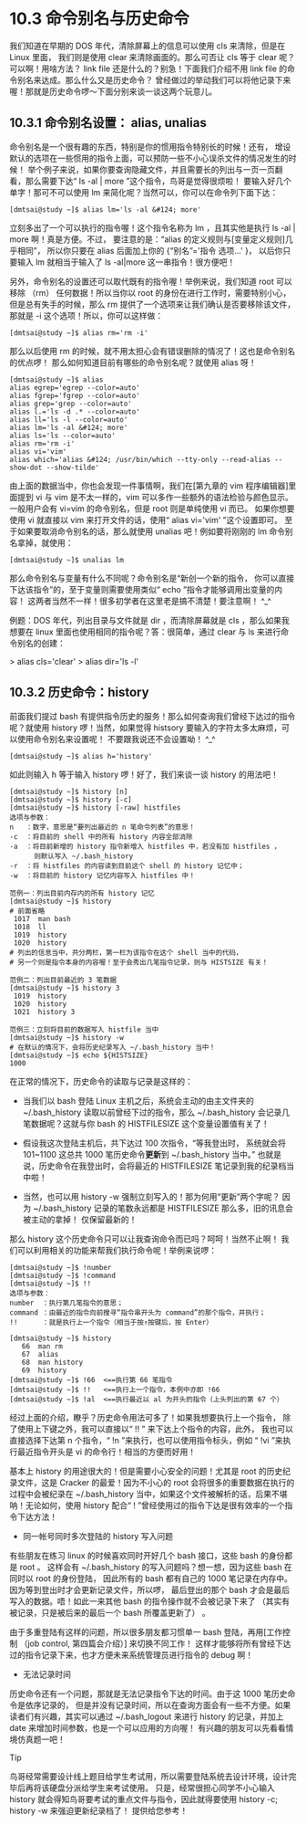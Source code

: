 # 10.3 命令别名与历史命令

我们知道在早期的 DOS 年代，清除屏幕上的信息可以使用 cls 来清除，但是在 Linux 里面， 我们则是使用 clear 来清除画面的。那么可否让 cls 等于 clear 呢？可以啊！用啥方法？ link file 还是什么的？别急！下面我们介绍不用 link file 的命令别名来达成。那么什么又是历史命令？ 曾经做过的举动我们可以将他记录下来喔！那就是历史命令啰～下面分别来谈一谈这两个玩意儿。

## 10.3.1 命令别名设置： alias, unalias

命令别名是一个很有趣的东西，特别是你的惯用指令特别长的时候！还有， 增设默认的选项在一些惯用的指令上面，可以预防一些不小心误杀文件的情况发生的时候！ 举个例子来说，如果你要查询隐藏文件，并且需要长的列出与一页一页翻看，那么需要下达“ ls -al \| more ”这个指令，鸟哥是觉得很烦啦！ 要输入好几个单字！那可不可以使用 lm 来简化呢？当然可以，你可以在命令列下面下达：

```shell
[dmtsai@study ~]$ alias lm='ls -al &#124; more'
```

立刻多出了一个可以执行的指令喔！这个指令名称为 lm ，且其实他是执行 ls -al \| more 啊！真是方便。不过， 要注意的是：“alias 的定义规则与[变量定义规则]几乎相同”， 所以你只要在 alias 后面加上你的 {“别名”='指令 选项...' }， 以后你只要输入 lm 就相当于输入了 ls -al\|more 这一串指令！很方便吧！

另外，命令别名的设置还可以取代既有的指令喔！举例来说，我们知道 root 可以移除 （rm） 任何数据！所以当你以 root 的身份在进行工作时，需要特别小心， 但是总有失手的时候，那么 rm 提供了一个选项来让我们确认是否要移除该文件，那就是 -i 这个选项！所以，你可以这样做：

```shell
[dmtsai@study ~]$ alias rm='rm -i'
```

那么以后使用 rm 的时候，就不用太担心会有错误删除的情况了！这也是命令别名的优点啰！ 那么如何知道目前有哪些的命令别名呢？就使用 alias 呀！

```shell
[dmtsai@study ~]$ alias
alias egrep='egrep --color=auto'
alias fgrep='fgrep --color=auto'
alias grep='grep --color=auto'
alias l.='ls -d .* --color=auto'
alias ll='ls -l --color=auto'
alias lm='ls -al &#124; more'
alias ls='ls --color=auto'
alias rm='rm -i'
alias vi='vim'
alias which='alias &#124; /usr/bin/which --tty-only --read-alias --show-dot --show-tilde'
```

由上面的数据当中，你也会发现一件事情啊，我们在[第九章的 vim 程序编辑器]里面提到 vi 与 vim 是不太一样的，vim 可以多作一些额外的语法检验与颜色显示。一般用户会有 vi=vim 的命令别名，但是 root 则是单纯使用 vi 而已。 如果你想要使用 vi 就直接以 vim 来打开文件的话，使用“ alias vi='vim' ”这个设置即可。 至于如果要取消命令别名的话，那么就使用 unalias 吧！例如要将刚刚的 lm 命令别名拿掉，就使用：

```shell
[dmtsai@study ~]$ unalias lm
```

那么命令别名与变量有什么不同呢？命令别名是“新创一个新的指令， 你可以直接下达该指令”的，至于变量则需要使用类似“ echo ”指令才能够调用出变量的内容！ 这两者当然不一样！很多初学者在这里老是搞不清楚！要注意啊！ ^\_^

例题：DOS 年代，列出目录与文件就是 dir ，而清除屏幕就是 cls ，那么如果我想要在 linux 里面也使用相同的指令呢？答：很简单，通过 clear 与 ls 来进行命令别名的创建：

\> alias cls='clear' \> alias dir='ls -l'

## 10.3.2 历史命令：history

前面我们提过 bash 有提供指令历史的服务！那么如何查询我们曾经下达过的指令呢？就使用 history 啰！当然，如果觉得 histsory 要输入的字符太多太麻烦，可以使用命令别名来设置呢！ 不要跟我说还不会设置呦！ ^\_^

```shell
[dmtsai@study ~]$ alias h='history'
```

如此则输入 h 等于输入 history 啰！好了，我们来谈一谈 history 的用法吧！

```shell
[dmtsai@study ~]$ history [n]
[dmtsai@study ~]$ history [-c]
[dmtsai@study ~]$ history [-raw] histfiles
选项与参数：
n   ：数字，意思是“要列出最近的 n 笔命令列表”的意思！
-c  ：将目前的 shell 中的所有 history 内容全部消除
-a  ：将目前新增的 history 指令新增入 histfiles 中，若没有加 histfiles ，
      则默认写入 ~/.bash_history
-r  ：将 histfiles 的内容读到目前这个 shell 的 history 记忆中；
-w  ：将目前的 history 记忆内容写入 histfiles 中！

范例一：列出目前内存内的所有 history 记忆
[dmtsai@study ~]$ history
# 前面省略
 1017  man bash
 1018  ll
 1019  history 
 1020  history
# 列出的信息当中，共分两栏，第一栏为该指令在这个 shell 当中的代码，
# 另一个则是指令本身的内容喔！至于会秀出几笔指令记录，则与 HISTSIZE 有关！

范例二：列出目前最近的 3 笔数据
[dmtsai@study ~]$ history 3
 1019  history 
 1020  history
 1021  history 3

范例三：立刻将目前的数据写入 histfile 当中
[dmtsai@study ~]$ history -w
# 在默认的情况下，会将历史纪录写入 ~/.bash_history 当中！
[dmtsai@study ~]$ echo ${HISTSIZE}
1000
```

在正常的情况下，历史命令的读取与记录是这样的：

-   当我们以 bash 登陆 Linux 主机之后，系统会主动的由主文件夹的 \~/.bash_history 读取以前曾经下过的指令，那么 \~/.bash_history 会记录几笔数据呢？这就与你 bash 的 HISTFILESIZE 这个变量设置值有关了！

-   假设我这次登陆主机后，共下达过 100 次指令，“等我登出时， 系统就会将 101\~1100 这总共 1000 笔历史命令**更新**到 \~/.bash_history 当中。” 也就是说，历史命令在我登出时，会将最近的 HISTFILESIZE 笔记录到我的纪录档当中啦！

-   当然，也可以用 history -w 强制立刻写入的！那为何用“更新”两个字呢？ 因为 \~/.bash_history 记录的笔数永远都是 HISTFILESIZE 那么多，旧的讯息会被主动的拿掉！ 仅保留最新的！

那么 history 这个历史命令只可以让我查询命令而已吗？呵呵！当然不止啊！ 我们可以利用相关的功能来帮我们执行命令呢！举例来说啰：

```shell
[dmtsai@study ~]$ !number
[dmtsai@study ~]$ !command
[dmtsai@study ~]$ !!
选项与参数：
number  ：执行第几笔指令的意思；
command ：由最近的指令向前搜寻“指令串开头为 command”的那个指令，并执行；
!!      ：就是执行上一个指令（相当于按↑按键后，按 Enter）

[dmtsai@study ~]$ history
   66  man rm
   67  alias
   68  man history
   69  history 
[dmtsai@study ~]$ !66  <==执行第 66 笔指令
[dmtsai@study ~]$ !!   <==执行上一个指令，本例中亦即 !66 
[dmtsai@study ~]$ !al  <==执行最近以 al 为开头的指令（上头列出的第 67 个）
```

经过上面的介绍，瞭乎？历史命令用法可多了！如果我想要执行上一个指令， 除了使用上下键之外，我可以直接以“ !! ” 来下达上个指令的内容，此外， 我也可以直接选择下达第 n 个指令，“ !n ”来执行，也可以使用指令标头，例如 “ !vi ”来执行最近指令开头是 vi 的命令行！相当的方便而好用！

基本上 history 的用途很大的！但是需要小心安全的问题！尤其是 root 的历史纪录文件，这是 Cracker 的最爱！因为不小心的 root 会将很多的重要数据在执行的过程中会被纪录在 \~/.bash_history 当中，如果这个文件被解析的话，后果不堪呐！无论如何，使用 history 配合“ ! ”曾经使用过的指令下达是很有效率的一个指令下达方法！

-   同一帐号同时多次登陆的 history 写入问题

有些朋友在练习 linux 的时候喜欢同时开好几个 bash 接口，这些 bash 的身份都是 root 。 这样会有 \~/.bash_history 的写入问题吗？想一想，因为这些 bash 在同时以 root 的身份登陆， 因此所有的 bash 都有自己的 1000 笔记录在内存中。因为等到登出时才会更新记录文件，所以啰， 最后登出的那个 bash 才会是最后写入的数据。唔！如此一来其他 bash 的指令操作就不会被记录下来了 （其实有被记录，只是被后来的最后一个 bash 所覆盖更新了） 。

由于多重登陆有这样的问题，所以很多朋友都习惯单一 bash 登陆，再用[工作控制 （job control, 第四篇会介绍）] 来切换不同工作！ 这样才能够将所有曾经下达过的指令记录下来，也才方便未来系统管理员进行指令的 debug 啊！

-   无法记录时间

历史命令还有一个问题，那就是无法记录指令下达的时间。由于这 1000 笔历史命令是依序记录的， 但是并没有记录时间，所以在查询方面会有一些不方便。如果读者们有兴趣，其实可以通过 \~/.bash_logout 来进行 history 的记录，并加上 date 来增加时间参数，也是一个可以应用的方向喔！ 有兴趣的朋友可以先看看情境仿真题一吧！



> [!TIP]  
> 鸟哥经常需要设计线上题目给学生考试用，所以需要登陆系统去设计环境，设计完毕后再将该硬盘分派给学生来考试使用。 只是，经常很担心同学不小心输入 history 就会得知鸟哥要考试的重点文件与指令，因此就得要使用 history -c; history -w 来强迫更新纪录档了！ 提供给您参考！